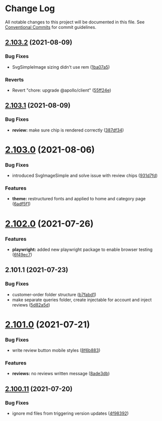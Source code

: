 # Change Log

All notable changes to this project will be documented in this file.
See [Conventional Commits](https://conventionalcommits.org) for commit guidelines.

## [2.103.2](https://github.com/ho-nl/m2-pwa/compare/@reachdigital/magento-review@2.103.1...@reachdigital/magento-review@2.103.2) (2021-08-09)


### Bug Fixes

* SvgSimpleImage sizing didn't use rem ([1ba07a5](https://github.com/ho-nl/m2-pwa/commit/1ba07a5694bd60ad3cee2e8102814643d2a7c79d))


### Reverts

* Revert "chore: upgrade @apollo/client" ([55ff24e](https://github.com/ho-nl/m2-pwa/commit/55ff24ede0e56c85b8095edadadd1ec5e0b1b8d2))





## [2.103.1](https://github.com/ho-nl/m2-pwa/compare/@reachdigital/magento-review@2.103.0...@reachdigital/magento-review@2.103.1) (2021-08-09)


### Bug Fixes

* **review:** make sure chip is rendered correctly ([387df34](https://github.com/ho-nl/m2-pwa/commit/387df3456973290f9ce98d47823a7c71a6d95850))





# [2.103.0](https://github.com/ho-nl/m2-pwa/compare/@reachdigital/magento-review@2.102.6...@reachdigital/magento-review@2.103.0) (2021-08-06)


### Bug Fixes

* introduced SvgImageSimple and solve issue with review chips ([931d7fd](https://github.com/ho-nl/m2-pwa/commit/931d7fdcf0faa9d2264899b72e564138215b6bd8))


### Features

* **theme:** restructured fonts and applied to home and category page ([6adf5f1](https://github.com/ho-nl/m2-pwa/commit/6adf5f11321bdfbf499125f1161c5abf5a1bfe4a))





# [2.102.0](https://github.com/ho-nl/m2-pwa/compare/@reachdigital/magento-review@2.101.3...@reachdigital/magento-review@2.102.0) (2021-07-26)


### Features

* **playwright:** added new playwright package to enable browser testing ([6f49ec7](https://github.com/ho-nl/m2-pwa/commit/6f49ec7595563775b96ebf21c27e39da1282e8d9))





## 2.101.1 (2021-07-23)


### Bug Fixes

* customer-order folder structure ([b7fabd1](https://github.com/ho-nl/m2-pwa/commit/b7fabd12014b2925d0b89c21f58e9974ce1c8b40))
* make separate queries folder, create injectable for account and inject reviews ([5d82a5d](https://github.com/ho-nl/m2-pwa/commit/5d82a5d9162f687c2678cce215b77eedbaf1669e))





# [2.101.0](https://github.com/ho-nl/m2-pwa/compare/@reachdigital/magento-product-review@2.100.14...@reachdigital/magento-product-review@2.101.0) (2021-07-21)


### Bug Fixes

* write review button mobile styles ([8f6b883](https://github.com/ho-nl/m2-pwa/commit/8f6b883fa0a513f84b7c6d8ed376b0e8d4b8a3bd))


### Features

* **reviews:** no reviews written message ([8ade3db](https://github.com/ho-nl/m2-pwa/commit/8ade3dbe830f5a59af09c002dfa38fa5349a4b61))





## [2.100.11](https://github.com/ho-nl/m2-pwa/compare/@reachdigital/magento-product-review@2.100.10...@reachdigital/magento-product-review@2.100.11) (2021-07-20)


### Bug Fixes

* ignore md files from triggering version updates ([4f98392](https://github.com/ho-nl/m2-pwa/commit/4f9839250b3a32d3070da5290e5efcc5e2243fba))
